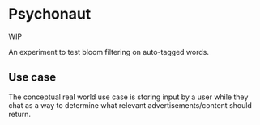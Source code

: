 # Psychonaut

WIP

An experiment to test bloom filtering on auto-tagged words.

## Use case

The conceptual real world use case is storing input by a user while they chat as a way to determine what relevant advertisements/content should return.
